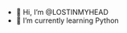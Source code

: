 - 👋 Hi, I’m @LOSTINMYHEAD
- 🌱 I’m currently learning  Python

<!---
LOSTINMYHEAD/LOSTINMYHEAD is a ✨ special ✨ repository because its `README.md` (this file) appears on your GitHub profile.
You can click the Preview link to take a look at your changes.
--->
